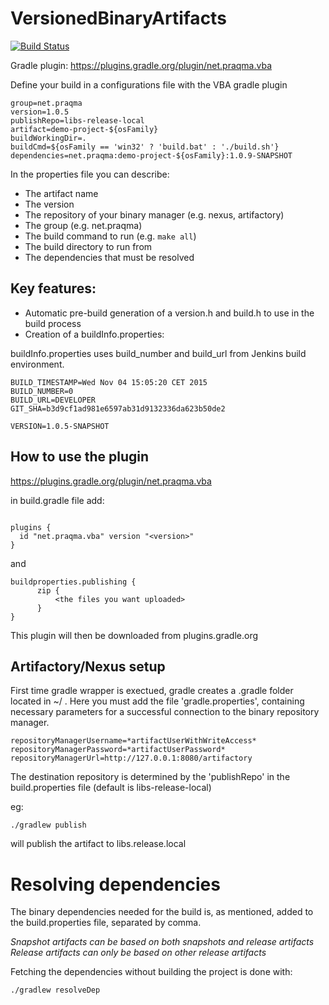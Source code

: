 # VersionedBinaryArtifacts

[![Build Status](https://travis-ci.org/Praqma/VersionedBinaryArtifacts.svg?branch=develop)](https://travis-ci.org/Praqma/VersionedBinaryArtifacts)

Gradle plugin: https://plugins.gradle.org/plugin/net.praqma.vba

Define your build in a configurations file with the VBA gradle plugin

````
group=net.praqma
version=1.0.5
publishRepo=libs-release-local
artifact=demo-project-${osFamily}
buildWorkingDir=.
buildCmd=${osFamily == 'win32' ? 'build.bat' : './build.sh'}
dependencies=net.praqma:demo-project-${osFamily}:1.0.9-SNAPSHOT
````

In the properties file you can describe:

 - The artifact name
 - The version
 - The repository of your binary manager (e.g. nexus, artifactory)
 - The group (e.g. net.praqma)
 - The build command to run (e.g. `make all`)
 - The build directory to run from
 - The dependencies that must be resolved

## Key features:

 - Automatic pre-build generation of a version.h and build.h to use in the build process
 - Creation of a buildInfo.properties:

buildInfo.properties uses build_number and build_url from Jenkins build environment.

````
BUILD_TIMESTAMP=Wed Nov 04 15:05:20 CET 2015
BUILD_NUMBER=0
BUILD_URL=DEVELOPER
GIT_SHA=b3d9cf1ad981e6597ab31d9132336da623b50de2

VERSION=1.0.5-SNAPSHOT
````


## How to use the plugin

https://plugins.gradle.org/plugin/net.praqma.vba

in build.gradle file add:

````

plugins {
  id "net.praqma.vba" version "<version>"
}
````

and
````
buildproperties.publishing {
      zip {
          <the files you want uploaded>
      }
}
 ````


This plugin will then be downloaded from plugins.gradle.org

## Artifactory/Nexus setup


First time gradle wrapper is exectued, gradle creates a .gradle folder located in ~/ . Here you must add the file 'gradle.properties', containing necessary parameters for a successful connection to the binary repository manager.

 ````
repositoryManagerUsername=*artifactUserWithWriteAccess*
repositoryManagerPassword=*artifactUserPassword*
repositoryManagerUrl=http://127.0.0.1:8080/artifactory
 ````

The destination repository is determined by the 'publishRepo' in the build.properties file (default is libs-release-local)

eg:

````
./gradlew publish
````
will publish the artifact to libs.release.local


# Resolving dependencies
The binary dependencies needed for the build is, as mentioned, added to the build.properties file, separated by comma.  

_Snapshot artifacts can be based on both snapshots and release artifacts_
_Release artifacts can only be based on other release artifacts_  

Fetching the dependencies without building the project is done with:

`./gradlew resolveDep`
